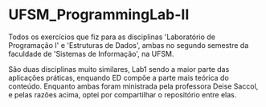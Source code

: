 # UFSM_ProgrammingLab-II
Todos os exercícios que fiz para as disciplinas 'Laboratório de Programação I' e 'Estruturas de Dados', ambas no segundo semestre da faculdade de 'Sistemas de Informação', na UFSM.

São duas disciplinas muito similares, Lab1 sendo a maior parte das aplicações práticas, enquando ED compõe a parte mais teórica do conteúdo. Enquanto ambas foram ministrada pela professora Deise Saccol, e pelas razões acima, optei por compartilhar o repositório entre elas.
